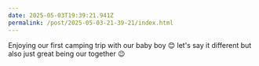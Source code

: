 ```yaml
---
date: 2025-05-03T19:39:21.941Z
permalink: /post/2025-05-03-21-39-21/index.html
---
```


Enjoying our first camping trip with our baby boy 😊 let's say it different but also just great being our together 😉 